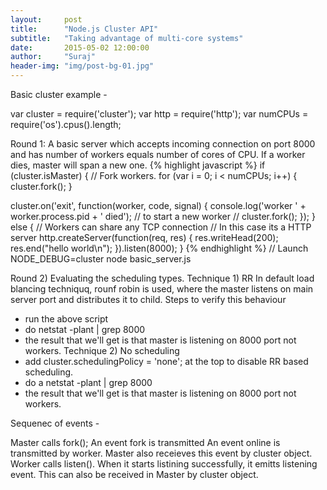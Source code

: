```yaml
---
layout:     post
title:      "Node.js Cluster API"
subtitle:   "Taking advantage of multi-core systems"
date:       2015-05-02 12:00:00
author:     "Suraj"
header-img: "img/post-bg-01.jpg"
---
```


Basic cluster example - 

var cluster = require('cluster');
var http = require('http');
var numCPUs = require('os').cpus().length;

Round 1: A basic server which accepts incoming connection on port 8000 and has number of workers equals number of cores of CPU.
If a worker dies, master will span a new one.
{% highlight javascript %}
if (cluster.isMaster) {
  // Fork workers.
  for (var i = 0; i < numCPUs; i++) {
    cluster.fork();
  }

  cluster.on('exit', function(worker, code, signal) {
    console.log('worker ' + worker.process.pid + ' died');
    // to start a new worker
    // cluster.fork();
  });
} else {
  // Workers can share any TCP connection
  // In this case its a HTTP server
  http.createServer(function(req, res) {
    res.writeHead(200);
    res.end("hello world\n");
  }).listen(8000);
}
{% endhighlight %}
// Launch
NODE_DEBUG=cluster node basic_server.js


Round 2) Evaluating the scheduling types.
Technique 1) RR
In default load blancing techniquq, rounf robin is used, where the master listens on main server port and distributes it to child.
Steps to verify this behaviour
 - run the above script
 - do netstat -plant | grep 8000
 - the result that we'll get is that master is listening on 8000 port not workers.
 Technique 2) No scheduling
 - add cluster.schedulingPolicy = 'none'; at the top to disable RR based scheduling.
 - do a netstat -plant | grep 8000
 - the result that we'll get is that master is listening on 8000 port not workers.



Sequenec of events -

Master calls fork();
An event fork is transmitted
An event online is transmitted by worker. Master also receieves this event by cluster object.
Worker calls listen(). When it starts listining successfully, it emitts listening event. This can also be received in Master by cluster object.

